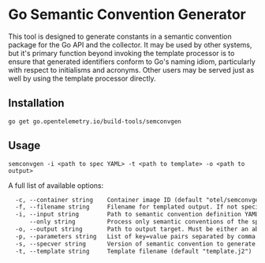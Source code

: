 # Go Semantic Convention Generator

This tool is designed to generate constants in a semantic convention package
for the Go API and the collector.
It may be used by other systems,
but it's primary function beyond invoking the template processor is to ensure
that generated identifiers conform to Go's naming idiom,
particularly with respect to initialisms and acronyms.
Other users may be served just as well by using the template processor directly.

## Installation

```shell
go get go.opentelemetry.io/build-tools/semconvgen
```

## Usage

```shell
semconvgen -i <path to spec YAML> -t <path to template> -o <path to output>
```

A full list of available options:

```txt
  -c, --container string    Container image ID (default "otel/semconvgen")
  -f, --filename string     Filename for templated output. If not specified 'basename(inputPath).go' will be used.
  -i, --input string        Path to semantic convention definition YAML. Should be a directory in the specification git repository.
      --only string         Process only semantic conventions of the specified type. {span,resource,event,metric,units,scope}
  -o, --output string       Path to output target. Must be either an absolute path or relative to the repository root. If unspecified will output to a sub-directory with the name matching the version number specified via --specver flag.
  -p, --parameters string   List of key=value pairs separated by comma. These values are fed into the template as-is.
  -s, --specver string      Version of semantic convention to generate. Must be an existing version tag in the specification git repository.
  -t, --template string     Template filename (default "template.j2")
```

